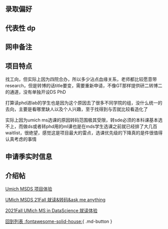 ## 录取偏好

## 代表性 dp

## 网申备注

## 项目特点

找工向，但实际上因为四院合办，所以多少沾点血缘关系，老师都比较愿意带research，但是转博的话title要变，需要重新申请，不像GT那样提供研二转博二的通道，没有单独开设DS PhD

打算读phd进lab的学生也是因为这个原因去了很多不同学院的组，没什么统一的去向，主要是看哪里缺人以及个人兴趣，至于找得到与否就比较看造化了

实际上因为umich ms选课的原因转码范围极其受限，转sde必须的本科课基本选不上，而做ds或者转phd用的ml课也是在mds学生选课之前就已经排了大几百waitlist，很绝望，感觉这是项目最大的雷点，选课优先级的下降真的是件很值得认真考虑的事情

## 申请季实时信息

## 介绍帖

[Umich MSDS 项目体验](https://www.1point3acres.com/bbs/thread-968074-1-1.html)

[UMich MSDS 21Fall 就读&转码&ask me anything](https://www.1point3acres.com/bbs/thread-926265-1-1.html)

[2021Fall UMich MS in DataScience 就读体验](https://www.1point3acres.com/bbs/thread-865137-1-1.html)

[回到列表 :fontawesome-solid-house:](grade.md){ .md-button }
